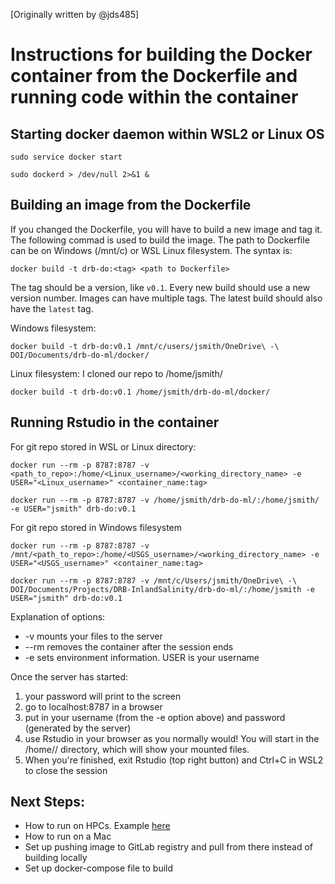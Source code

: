 [Originally written by @jds485]
# Instructions for building the Docker container from the Dockerfile and running code within the container

## Starting docker daemon within WSL2 or Linux OS
`sudo service docker start`

`sudo dockerd > /dev/null 2>&1 &`


## Building an image from the Dockerfile
If you changed the Dockerfile, you will have to build a new image and tag it. The following commad is used to build the image. The path to Dockerfile can be on Windows (/mnt/c) or WSL Linux filesystem. The syntax is:

`docker build -t drb-do:<tag> <path to Dockerfile>`

The tag should be a version, like `v0.1`. Every new build should use a new version number. Images can have multiple tags. The latest build should also have the `latest` tag.

Windows filesystem:

`docker build -t drb-do:v0.1 /mnt/c/users/jsmith/OneDrive\ -\ DOI/Documents/drb-do-ml/docker/`

Linux filesystem: I cloned our repo to /home/jsmith/

`docker build -t drb-do:v0.1 /home/jsmith/drb-do-ml/docker/`

## Running Rstudio in the container
For git repo stored in WSL or Linux directory:

`docker run --rm -p 8787:8787 -v <path_to_repo>:/home/<Linux_username>/<working_directory_name> -e USER="<Linux_username>" <container_name:tag>`

`docker run --rm -p 8787:8787 -v /home/jsmith/drb-do-ml/:/home/jsmith/ -e USER="jsmith" drb-do:v0.1`

For git repo stored in Windows filesystem

`docker run --rm -p 8787:8787 -v /mnt/<path_to_repo>:/home/<USGS_username>/<working_directory_name> -e USER="<USGS_username>" <container_name:tag>`

`docker run --rm -p 8787:8787 -v /mnt/c/Users/jsmith/OneDrive\ -\ DOI/Documents/Projects/DRB-InlandSalinity/drb-do-ml/:/home/jsmith -e USER="jsmith" drb-do:v0.1`

Explanation of options:
- -v mounts your files to the server
- --rm removes the container after the session ends
- -e sets environment information. USER is your username

Once the server has started:
1. your password will print to the screen
2. go to localhost:8787 in a browser 
3. put in your username (from the -e option above) and password (generated by the server)
4. use Rstudio in your browser as you normally would! You will start in the /home/<username>/ directory, which will show your mounted files.
5. When you're finished, exit Rstudio (top right button) and Ctrl+C in WSL2 to close the session


## Next Steps:
- How to run on HPCs. Example [here](https://code.usgs.gov/wwatkins/hpc_container_blog)
- How to run on a Mac
- Set up pushing image to GitLab registry and pull from there instead of building locally
- Set up docker-compose file to build
